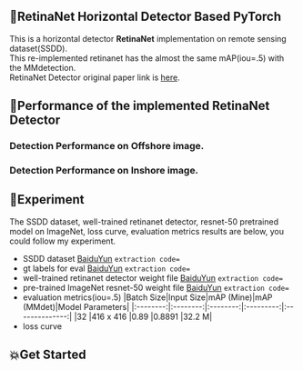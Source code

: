 ## :rocket:RetinaNet Horizontal Detector Based PyTorch
This is a horizontal detector **RetinaNet** implementation on remote sensing dataset(SSDD).  
This re-implemented retinanet has the almost the same mAP(iou=.5) with the MMdetection.  
RetinaNet Detector original paper link is [here](https://openaccess.thecvf.com/content_ICCV_2017/papers/Lin_Focal_Loss_for_ICCV_2017_paper.pdf).  
## :star2:Performance of the implemented RetinaNet Detector  
### Detection Performance on Offshore image.
### Detection Performance on Inshore image.
## :dart:Experiment
The SSDD dataset, well-trained retinanet detector, resnet-50 pretrained model on ImageNet, loss curve, evaluation metrics results are below, you could follow my experiment.  
- SSDD dataset [BaiduYun]() `extraction code=`  
- gt labels for eval [BaiduYun]() `extraction code=`  
- well-trained retinanet detector weight file [BaiduYun]() `extraction code=`  
- pre-trained ImageNet resnet-50 weight file [BaiduYun]() `extraction code=`  
- evaluation metrics(iou=.5)
|Batch Size|Input Size|mAP (Mine)|mAP (MMdet)|Model Parameters|
|:--------:|:--------:|:--------:|:---------:|:--------------:|
|32        |416 x 416 |0.89      |0.8891     |32.2 M|
- loss curve
## :boom:Get Started
